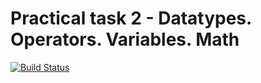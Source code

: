 # Practical task 2 - Datatypes. Operators. Variables. Math

[![Build Status](https://travis-ci.com/itmo-java-basics-2020/task-2-datatypes-and-operators-kr0marty.svg?branch=Lab2)](https://travis-ci.com/itmo-java-basics-2020/task-2-datatypes-and-operators-kr0marty)
